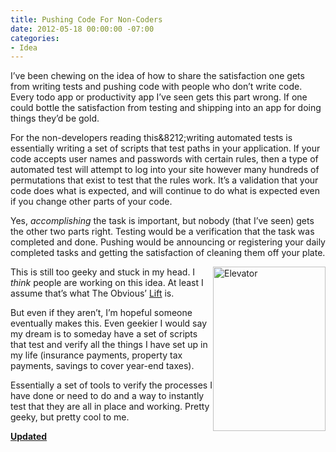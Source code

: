 ```yaml
---
title: Pushing Code For Non-Coders
date: 2012-05-18 00:00:00 -07:00
categories:
- Idea
---
```


<p>I’ve been chewing on the idea of how to share the satisfaction one gets from writing tests and pushing code with people who don’t write code. Every todo app or productivity app I’ve seen gets this part wrong. If one could bottle the satisfaction from testing and shipping into an app for doing things they’d be gold.</p>

<p>For the non-developers reading this&8212;writing automated tests is essentially writing a set of scripts that test paths in your application. If your code accepts user names and passwords with certain rules, then a type of automated test will attempt to log into your site however many hundreds of permutations that exist to test that the rules work. It’s a validation that your code does what is expected, and will continue to do what is expected even if you change other parts of your code.</p>

<p>Yes, <em>accomplishing</em> the task is important, but nobody (that I’ve seen) gets the other two parts right. Testing would be a verification that the task was completed and done. Pushing would be announcing or registering your daily completed tasks and getting the satisfaction of cleaning them off your plate.</p>

<p><img src="http://torrez.typepad.com/.a/6a00d8341bfc1653ef0168eb98732f970c-pi" alt="Elevator" title="elevator.png" border="0" width="180" height="263" style="float:right;" />This is still too geeky and stuck in my head. I <em>think</em> people are working on this idea. At least I assume that’s what The Obvious’ <a href="http://lift.do/">Lift</a> is. </p>

<p>But even if they aren’t, I’m hopeful someone eventually makes this. Even geekier I would say my dream is to someday have a set of scripts that test and verify all the things I have set up in my life (insurance payments, property tax payments, savings to cover year-end taxes). </p>

<p>Essentially a set of tools to verify the processes I have done or need to do and a way to instantly test that they are all in place and working. Pretty geeky, but pretty cool to me.</p>

<p><strong><a href="http://notes.torrez.org/2012/05/update-to-last-post-about-creating-tests-for-tasks.html">Updated</a></strong></p>
